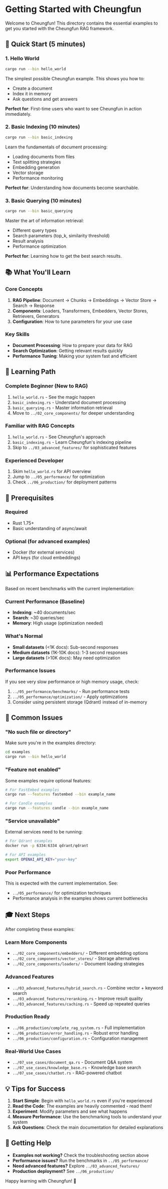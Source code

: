 # Getting Started with Cheungfun

Welcome to Cheungfun! This directory contains the essential examples to get you started with the Cheungfun RAG framework.

## 🚀 Quick Start (5 minutes)

### 1. Hello World
```bash
cargo run --bin hello_world
```

The simplest possible Cheungfun example. This shows you how to:
- Create a document
- Index it in memory
- Ask questions and get answers

**Perfect for**: First-time users who want to see Cheungfun in action immediately.

### 2. Basic Indexing (10 minutes)
```bash
cargo run --bin basic_indexing
```

Learn the fundamentals of document processing:
- Loading documents from files
- Text splitting strategies
- Embedding generation
- Vector storage
- Performance monitoring

**Perfect for**: Understanding how documents become searchable.

### 3. Basic Querying (10 minutes)
```bash
cargo run --bin basic_querying
```

Master the art of information retrieval:
- Different query types
- Search parameters (top_k, similarity threshold)
- Result analysis
- Performance optimization

**Perfect for**: Learning how to get the best search results.

## 📚 What You'll Learn

### Core Concepts

1. **RAG Pipeline**: Document → Chunks → Embeddings → Vector Store → Search → Response
2. **Components**: Loaders, Transformers, Embedders, Vector Stores, Retrievers, Generators
3. **Configuration**: How to tune parameters for your use case

### Key Skills

- **Document Processing**: How to prepare your data for RAG
- **Search Optimization**: Getting relevant results quickly
- **Performance Tuning**: Making your system fast and efficient

## 🎯 Learning Path

### Complete Beginner (New to RAG)
1. `hello_world.rs` - See the magic happen
2. `basic_indexing.rs` - Understand document processing
3. `basic_querying.rs` - Master information retrieval
4. Move to `../02_core_components/` for deeper understanding

### Familiar with RAG Concepts
1. `hello_world.rs` - See Cheungfun's approach
2. `basic_indexing.rs` - Learn Cheungfun's indexing pipeline
3. Skip to `../03_advanced_features/` for sophisticated features

### Experienced Developer
1. Skim `hello_world.rs` for API overview
2. Jump to `../05_performance/` for optimization
3. Check `../06_production/` for deployment patterns

## 🔧 Prerequisites

### Required
- Rust 1.75+
- Basic understanding of async/await

### Optional (for advanced examples)
- Docker (for external services)
- API keys (for cloud embeddings)

## 📊 Performance Expectations

Based on recent benchmarks with the current implementation:

### Current Performance (Baseline)
- **Indexing**: ~40 documents/sec
- **Search**: ~30 queries/sec
- **Memory**: High usage (optimization needed)

### What's Normal
- **Small datasets** (<1K docs): Sub-second responses
- **Medium datasets** (1K-10K docs): 1-3 second responses
- **Large datasets** (>10K docs): May need optimization

### Performance Issues
If you see very slow performance or high memory usage, check:
1. `../05_performance/benchmarks/` - Run performance tests
2. `../05_performance/optimization/` - Apply optimizations
3. Consider using persistent storage (Qdrant) instead of in-memory

## 🚨 Common Issues

### "No such file or directory"
Make sure you're in the examples directory:
```bash
cd examples
cargo run --bin hello_world
```

### "Feature not enabled"
Some examples require optional features:
```bash
# For FastEmbed examples
cargo run --features fastembed --bin example_name

# For Candle examples  
cargo run --features candle --bin example_name
```

### "Service unavailable"
External services need to be running:
```bash
# For Qdrant examples
docker run -p 6334:6334 qdrant/qdrant

# For API examples
export OPENAI_API_KEY="your-key"
```

### Poor Performance
This is expected with the current implementation. See:
- `../05_performance/` for optimization techniques
- Performance analysis in the examples shows current bottlenecks

## 🎓 Next Steps

After completing these examples:

### Learn More Components
- `../02_core_components/embedders/` - Different embedding options
- `../02_core_components/vector_stores/` - Storage alternatives
- `../02_core_components/loaders/` - Document loading strategies

### Advanced Features
- `../03_advanced_features/hybrid_search.rs` - Combine vector + keyword search
- `../03_advanced_features/reranking.rs` - Improve result quality
- `../03_advanced_features/caching.rs` - Speed up repeated queries

### Production Ready
- `../06_production/complete_rag_system.rs` - Full implementation
- `../06_production/error_handling.rs` - Robust error handling
- `../06_production/configuration.rs` - Configuration management

### Real-World Use Cases
- `../07_use_cases/document_qa.rs` - Document Q&A system
- `../07_use_cases/knowledge_base.rs` - Knowledge base search
- `../07_use_cases/chatbot.rs` - RAG-powered chatbot

## 💡 Tips for Success

1. **Start Simple**: Begin with `hello_world.rs` even if you're experienced
2. **Read the Code**: The examples are heavily commented - read them!
3. **Experiment**: Modify parameters and see what happens
4. **Measure Performance**: Use the benchmarking tools to understand your system
5. **Ask Questions**: Check the main documentation for detailed explanations

## 🤝 Getting Help

- **Examples not working?** Check the troubleshooting section above
- **Performance issues?** Run the benchmarks in `../05_performance/`
- **Need advanced features?** Explore `../03_advanced_features/`
- **Production deployment?** See `../06_production/`

Happy learning with Cheungfun! 🎉
